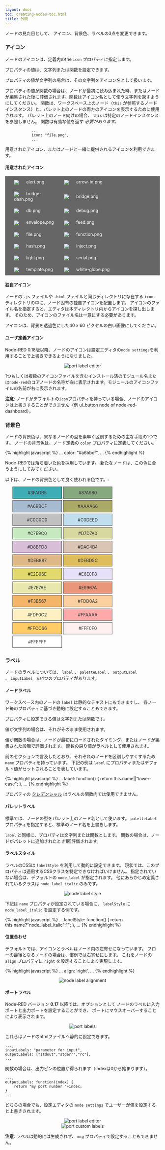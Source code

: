```yaml
---
layout: docs
toc: creating-nodes-toc.html
title: 外観
---
```


ノードの見た目として、
アイコン、背景色、ラベルの3点を変更できます。

### アイコン

ノードのアイコンは、定義内のthe `icon` プロパティに指定します。

プロパティの値は、文字列または関数を設定できます。

プロパティの値が文字列の場合は、その文字列をアイコン名として扱います。

プロパティの値が関数の場合は、ノードが最初に読み込まれた時、またはノードが編集された後に評価されます。関数はアイコン名として使う文字列を返すようにしてください。
関数は、ワークスペース上のノード（`this` が参照するノードインスタンス）と、パレット上のノードの両方のアイコンを表示するために使用されます。
パレット上のノード向けの場合、 `this` は特定のノードインスタンスを参照しません。
関数は有効な値を返す *必要があります。*

                ...
                icon: "file.png",
                ...

用意されたアイコン、またはノードと一緒に提供されるアイコンを利用できます。

#### 用意されたアイコン

<style>
.nr-icon-list {
    background: #666;
}
.nr-icon-list li {
    width: 31%;
    display: inline-block;
    color: #fff;
    vertical-align: middle;
    margin: 10px 5px;
}
.nr-icon-list li>img  {
    vertical-align: middle;
    max-width: 20px;
    margin-right: 20px;
}
</style>

<ul class="nr-icon-list">
<li><img src="images/alert.png"/> alert.png</li>
<li><img src="images/arrow-in.png"/> arrow-in.png</li>
<li><img src="images/bridge-dash.png"/> bridge-dash.png</li>
<li><img src="images/bridge.png"/> bridge.png</li>
<li><img src="images/db.png"/> db.png</li>
<li><img src="images/debug.png"/> debug.png</li>
<li><img src="images/envelope.png"/> envelope.png</li>
<li><img src="images/feed.png"/> feed.png</li>
<li><img src="images/file.png"/> file.png</li>
<li><img src="images/function.png"/> function.png</li>
<li><img src="images/hash.png"/> hash.png</li>
<li><img src="images/inject.png"/> inject.png</li>
<li><img src="images/light.png"/> light.png</li>
<li><img src="images/serial.png"/> serial.png</li>
<li><img src="images/template.png"/> template.png</li>
<li><img src="images/white-globe.png"/> white-globe.png</li>
</ul>

#### 独自アイコン

ノードの `.js` ファイルや `.html` ファイルと同じディレクトリに存在する `icons` ディレクトリの中に、ノード固有の独自アイコンを配置します。
アイコンのファイル名を指定すると、エディタは本ディレクトリ内からアイコンを探し出します。
そのため、アイコンのファイル名は一意にする必要があります。

アイコンは、背景を透過色にした40 x 60 ピクセルの白い画像にしてください。

#### ユーザ定義アイコン

Node-RED 0.18版以降、ノードのアイコンは設定エディタの`node settings`を利用することで上書きできるようになりました。

<div style="text-align:center">
    <img title="port label editor" src="images/user-defined-icon.png"/>
</div>

1つもしくは複数のアイコンファイルを含むインストール済のモジュール名または`node-red`のコアノードの名称が左に表示されます。モジュールのアイコンファイルの名前が右に表示されます。

<b>注意</b>: ノードがデフォルトの`icon`プロパティを持っている場合、ノードのアイコンは上書きすることができません（例 ui_button node of node-red-dashboard）。

### 背景色

ノードの背景色は、異なるノードの型を素早く区別するための主な手段の1つです。
ノードの背景色は、ノード定義の `color` プロパティに定義してください。

{% highlight javascript %}
...
color: "#a6bbcf",
...
{% endhighlight %}

Node-REDでは落ち着いた色を採用しています。 
新たなノードは、この色に合うようにしてみてください。

以下は、ノードの背景色として良く使われる色です。:



<style>
.nr-color-list {
}
.nr-color-list li {
text-align: center;
    border: 1px solid #333;
    width: 31%;
    display: inline-block;
    color: #333;
    vertical-align: middle;
    padding: 10px 5px;
    margin-bottom: 5px;
}
</style>

<ul class="nr-color-list">
<li style="background: #3FADB5">#3FADB5</li>
<li style="background: #87A980">#87A980</li>
<li style="background: #A6BBCF">#A6BBCF</li>
<li style="background: #AAAA66">#AAAA66</li>
<li style="background: #C0C0C0">#C0C0C0</li>
<li style="background: #C0DEED">#C0DEED</li>
<li style="background: #C7E9C0">#C7E9C0</li>
<li style="background: #D7D7A0">#D7D7A0</li>
<li style="background: #D8BFD8">#D8BFD8</li>
<li style="background: #DAC4B4">#DAC4B4</li>
<li style="background: #DEB887">#DEB887</li>
<li style="background: #DEBD5C">#DEBD5C</li>
<li style="background: #E2D96E">#E2D96E</li>
<li style="background: #E6E0F8">#E6E0F8</li>
<li style="background: #E7E7AE">#E7E7AE</li>
<li style="background: #E9967A">#E9967A</li>
<li style="background: #F3B567">#F3B567</li>
<li style="background: #FDD0A2">#FDD0A2</li>
<li style="background: #FDF0C2">#FDF0C2</li>
<li style="background: #FFAAAA">#FFAAAA</li>
<li style="background: #FFCC66">#FFCC66</li>
<li style="background: #FFF0F0">#FFF0F0</li>
<li style="background: #FFFFFF">#FFFFFF</li>
</ul>


### ラベル

ノードのラベルについては、 `label` 、 `paletteLabel` 、 `outputLabel` 、 `inputLabel`　の4つのプロパティがあります。

#### ノードラベル

ワークスペース内のノードの `label` は静的なテキストにもできますし、
各ノード毎のプロパティに基づき動的に設定することもできます。

プロパティに設定できる値は文字列または関数です。

値が文字列の場合は、それがそのまま使用されます。

値が関数の場合は、ノードが最初にロードされたタイミング、またはノードが編集された段階で評価されます。
関数の戻り値がラベルとして使用されます。

前のセクションで言及したとおり、それぞれのノードを区別しやすくするため `name` プロパティを持っています。
下記の例は `label` にプロパティまたはデフォルト値がセットされることを表しています。

{% highlight javascript %}
...
label: function() {
    return this.name||"lower-case";
},
...
{% endhighlight %}

プロパティの [クレデンシャル](credentials) はラベルの関数内では使用できません。

#### パレットラベル

標準では、ノードの型をパレット上のノード名として使います。
`paletteLabel` プロパティを指定すると、標準のノード名を上書きします。

`label` と同様に、プロパティは文字列または関数とします。
関数の場合は、ノードがパレットに追加されたとき1回評価されます。

#### ラベルスタイル

ラベルのCSSは `labelStyle` を利用して動的に設定できます。
現状では、このプロパティは適用するCSSクラスを特定できなければいけません。
指定されていない場合は、デフォルトの `node_label` が指定されます。
他にあらかじめ定義されているクラスは `node_label_italic` のみです。

<div style="text-align: center">
    <img title="node label style" src="images/node_label_style.png"/>
</div>

下記は `name` プロパティが設定されている場合に、 `labelStyle` に `node_label_italic` を設定する例です。

{% highlight javascript %}
...
labelStyle: function() {
    return this.name?"node_label_italic":"";
},
...
{% endhighlight %}

#### 位置合わせ

デフォルトでは、アイコンとラベルはノード内の左寄せになっています。
フローの最後となるノードの場合は、慣例では右寄せにします。
これをノードの `align` プロパティに `right` を設定することにより実現します。

{% highlight javascript %}
...
align: 'right',
...
{% endhighlight %}

<div style="text-align: center">
    <img title="node label alignment" src="images/node_alignment.png"/>
</div>


#### ポートラベル

Node-RED バージョン **0.17** 以降では、オプションとして
ノードのラベルに入力ポートと出力ポートを設定することができ、
ポートにマウスオーバーすることにより表示されます。

<div style="text-align:center">
    <img title="port labels" src="images/node-labels.png"/>
</div>

これらはノードのhtmlファイルへ静的に設定できます。

    ...,
    inputLabels: "parameter for input",
    outputLabels: ["stdout","stderr","rc"],
    ...

関数の場合は、出力ピンの位置が得られます（indexは0から始まります）。

    ...,
    outputLabels: function(index) {
        return "my port number "+index;
    }
    ...

どちらの場合でも、設定エディタの `node settings` でユーザーが値を設定すると上書きされます。

<div style="text-align:center">
    <img title="port label editor" src="images/node-labels-override.png"/>
</div>

<div style="text-align:center">
    <img title="port custom labels" src="images/node-labels-custom.png"/>
</div>

<b>注意</b>: ラベルは動的には生成されず、 `msg` プロパティで設定することもできません。
